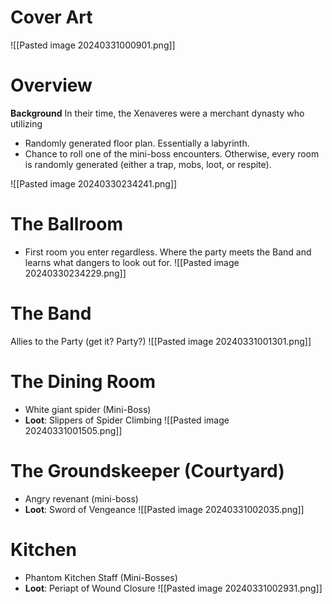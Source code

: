 # Cover Art
![[Pasted image 20240331000901.png]]
# Overview
**Background**
In their time, the Xenaveres were a merchant dynasty who utilizing


- Randomly generated floor plan. Essentially a labyrinth.
- Chance to roll one of the mini-boss encounters. Otherwise, every room is randomly generated (either a trap, mobs, loot, or respite).

![[Pasted image 20240330234241.png]]
# The Ballroom
- First room you enter regardless. Where the party meets the Band and learns what dangers to look out for.
![[Pasted image 20240330234229.png]]

# The Band
Allies to the Party (get it? Party?)
![[Pasted image 20240331001301.png]]
# The Dining Room
- White giant spider (Mini-Boss)
- **Loot**: Slippers of Spider Climbing
![[Pasted image 20240331001505.png]]
# The Groundskeeper (Courtyard)
- Angry revenant (mini-boss)
- **Loot**: Sword of Vengeance
![[Pasted image 20240331002035.png]]
# Kitchen
- Phantom Kitchen Staff (Mini-Bosses)
- **Loot**: Periapt of Wound Closure
![[Pasted image 20240331002931.png]]